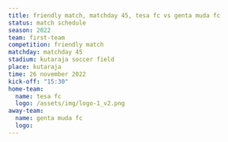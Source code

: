```yaml
---
title: friendly match, matchday 45, tesa fc vs genta muda fc
status: match schedule
season: 2022
team: first-team
competition: friendly match
matchday: matchday 45
stadium: kutaraja soccer field
place: kutaraja
time: 26 november 2022
kick-off: "15:30"
home-team:
  name: tesa fc
  logo: /assets/img/logo-1_v2.png
away-team:
  name: genta muda fc
  logo: 
---
```

